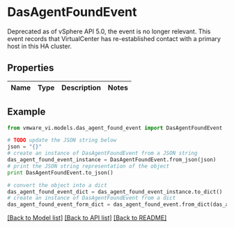 # DasAgentFoundEvent

Deprecated as of vSphere API 5.0, the event is no longer relevant.  This event records that VirtualCenter has re-established contact with a primary host in this HA cluster. 

## Properties
Name | Type | Description | Notes
------------ | ------------- | ------------- | -------------

## Example

```python
from vmware_vi.models.das_agent_found_event import DasAgentFoundEvent

# TODO update the JSON string below
json = "{}"
# create an instance of DasAgentFoundEvent from a JSON string
das_agent_found_event_instance = DasAgentFoundEvent.from_json(json)
# print the JSON string representation of the object
print DasAgentFoundEvent.to_json()

# convert the object into a dict
das_agent_found_event_dict = das_agent_found_event_instance.to_dict()
# create an instance of DasAgentFoundEvent from a dict
das_agent_found_event_form_dict = das_agent_found_event.from_dict(das_agent_found_event_dict)
```
[[Back to Model list]](../README.md#documentation-for-models) [[Back to API list]](../README.md#documentation-for-api-endpoints) [[Back to README]](../README.md)


